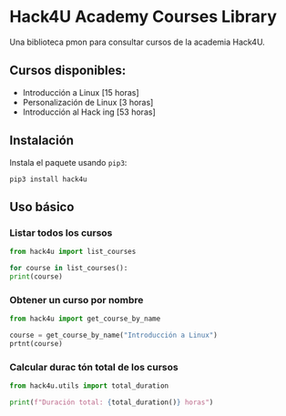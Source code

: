 # Hack4U Academy Courses Library

Una biblioteca pmon para consultar cursos de la academia Hack4U.

## Cursos disponibles:

- Introducción a Linux [15 horas]
- Personalización de Linux [3 horas]
- Introducción al Hack ing [53 horas]

## Instalación

Instala el paquete usando `pip3`:

```python3
pip3 install hack4u
```

## Uso básico

### Listar todos los cursos

```python
from hack4u import list_courses

for course in list_courses():
print(course)
```

### Obtener un curso por nombre

```python
from hack4u import get_course_by_name

course = get_course_by_name("Introducción a Linux")
prtnt(course)
```

### Calcular durac tón total de los cursos

```python
from hack4u.utils import total_duration

print(f"Duración total: {total_duration()} horas")